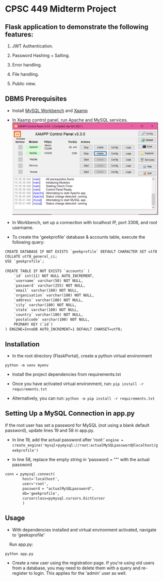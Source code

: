 # CPSC 449 Midterm Project

## Flask application to demonstrate the following features:

1. JWT Authentication.

2. Password Hashing + Salting.

3. Error handling.

4. File handling.

5. Public view.

## DBMS Prerequisites
* Install [MySQL Workbench](https://www.mysql.com/products/workbench/) and [Xaamp](https://www.apachefriends.org/)
* In Xaamp control panel, run Apache and MySQL services.
![screenshot of xammp control panel, with apache and mysql running](https://github.com/XCaliCatX/CPSC-449-Midterm-Project/blob/mattball/xammp%20control%20panel.png)


* In Workbench, set up a connection with localhost IP, port 3306, and root username.

* To create the 'geekprofile' database & accounts table, execute the following query:
```
CREATE DATABASE IF NOT EXISTS `geekprofile` DEFAULT CHARACTER SET utf8 COLLATE utf8_general_ci;
USE `geekprofile`;

CREATE TABLE IF NOT EXISTS `accounts` (
	`id` int(11) NOT NULL AUTO_INCREMENT,
	`username` varchar(50) NOT NULL,
    `password` varchar(255) NOT NULL,
    `email` varchar(100) NOT NULL,
    `organisation` varchar(100) NOT NULL,
    `address` varchar(100) NOT NULL,
    `city` varchar(100) NOT NULL,
    `state` varchar(100) NOT NULL,
    `country` varchar(100) NOT NULL,
    `postalcode` varchar(100) NOT NULL,
    PRIMARY KEY (`id`)
) ENGINE=InnoDB AUTO_INCREMENT=1 DEFAULT CHARSET=utf8;
```


## Installation

* In the root directory (FlaskPortal), create a python virtual environment
```
python -m venv myenv
```

* Install the project dependencies from requirements.txt

* Once you have activated virtual environment, run:
    ```pip install -r requirements.txt```

* Alternatively, you can run:
    ```python -m pip install -r requirements.txt```

## Setting Up a MySQL Connection in app.py

If the root user has set a password for MySQL (not using a blank default password), update lines 19 and 58 in app.py.

* In line 19, add the actual password after 'root:'
```engine = create_engine('mysql+pymysql://root:actualMySQLpassword@localhost/geekprofile')```

* In line 58, replace the empty string in 'password = ""' with the actual password
```
conn = pymysql.connect(
        host='localhost',
        user='root',
        password = "actualMySQLpassword",
        db='geekprofile',
		cursorclass=pymysql.cursors.DictCursor
        )
```

## Usage

* With dependencies installed and virtual environment activated, navigate to 'geeksprofile'

&ensp;&ensp;Run app.py:


    python app.py



* Create a new user using the registration page. If you're using old users from a database, you may need to delete them
with a query and re-register to login. This applies for the 'admin' user as well.
